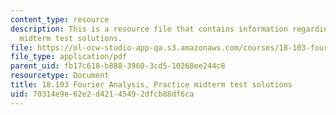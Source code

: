 ```yaml
---
content_type: resource
description: This is a resource file that contains information regarding practice
  midterm test solutions.
file: https://ol-ocw-studio-app-qa.s3.amazonaws.com/courses/18-103-fourier-analysis-fall-2013/70314e9e62e2d42145492dfcb88df6ca_MIT18_103F13_prac-mid-sol.pdf
file_type: application/pdf
parent_uid: fb17c618-b888-3960-3cd5-10268ee244c8
resourcetype: Document
title: 18.103 Fourier Analysis, Practice midterm test solutions
uid: 70314e9e-62e2-d421-4549-2dfcb88df6ca
---
```

